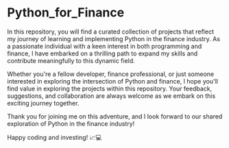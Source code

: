 # Python_for_Finance
In this repository, you will find a curated collection of projects that reflect my journey of learning and implementing Python in the finance industry. As a passionate individual with a keen interest in both programming and finance, I have embarked on a thrilling path to expand my skills and contribute meaningfully to this dynamic field.

Whether you're a fellow developer, finance professional, or just someone interested in exploring the intersection of Python and finance, I hope you'll find value in exploring the projects within this repository. Your feedback, suggestions, and collaboration are always welcome as we embark on this exciting journey together.

Thank you for joining me on this adventure, and I look forward to our shared exploration of Python in the finance industry!

Happy coding and investing! 📈💻

